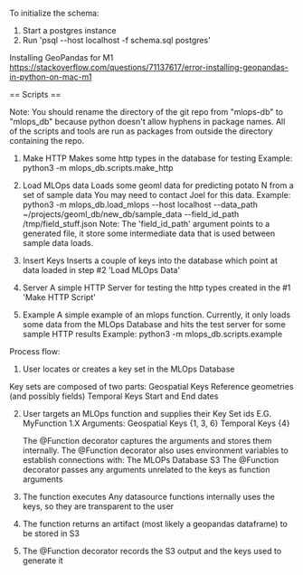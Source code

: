 To initialize the schema:
1) Start a postgres instance
2) Run 'psql --host localhost -f schema.sql postgres'


Installing GeoPandas for M1
https://stackoverflow.com/questions/71137617/error-installing-geopandas-in-python-on-mac-m1

== Scripts ==

Note: You should rename the directory of the git repo from "mlops-db" to "mlops_db" because python doesn't allow hyphens in package names. All of the scripts and tools are run as packages from outside the directory containing the repo.

1) Make HTTP
  Makes some http types in the database for testing
  Example: python3 -m mlops_db.scripts.make_http

2) Load MLOps data
  Loads some geoml data for predicting potato N from a set of sample data
  You may need to contact Joel for this data.
  Example:
  python3 -m mlops_db.load_mlops --host localhost --data_path ~/projects/geoml_db/new_db/sample_data --field_id_path /tmp/field_stuff.json
  Note: The 'field_id_path' argument points to a generated file, it store some intermediate data that is used between sample data loads.

3) Insert Keys
  Inserts a couple of keys into the database which point at data loaded in step #2 'Load MLOps Data'

4) Server
   A simple HTTP Server for testing the http types created in the #1 'Make HTTP Script'

5) Example
   A simple example of an mlops function.
   Currently, it only loads some data from the MLOps Database and hits the test server for some sample HTTP results
   Example: python3 -m mlops_db.scripts.example






Process flow:

1) User locates or creates a key set in the MLOps Database

  Key sets are composed of two parts:
    Geospatial Keys
      Reference geometries (and possibly fields)
    Temporal Keys
      Start and End dates


2) User targets an MLOps function and supplies their Key Set ids
     E.G. MyFunction 1.X
          Arguments: Geospatial Keys {1, 3, 6}
                     Temporal Keys {4}

   The @Function decorator captures the arguments and stores them internally.
   The @Function decorator also uses environment variables to establish connections with:
     The MLOPs Database
     S3
   The @Function decorator passes any arguments unrelated to the keys as function arguments

3) The function executes
   Any datasource functions internally uses the keys, so they are transparent to the user

4)  The function returns an artifact (most likely a geopandas dataframe) to be stored in S3

5) The @Function decorator records the S3 output and the keys used to generate it


